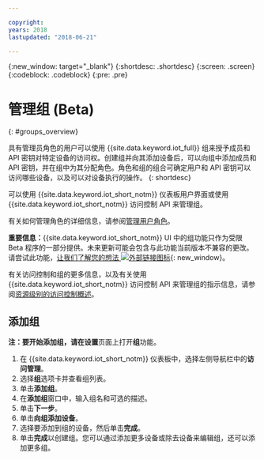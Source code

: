 ```yaml
---

copyright:
years: 2018
lastupdated: "2018-06-21"

---
```


{:new_window: target="\_blank"}
{:shortdesc: .shortdesc}
{:screen: .screen}
{:codeblock: .codeblock}
{:pre: .pre}


# 管理组 (Beta)
{: #groups_overview}

具有管理员角色的用户可以使用 {{site.data.keyword.iot_full}} 组来授予成员和 API 密钥对特定设备的访问权。创建组并向其添加设备后，可以向组中添加成员和 API 密钥，并在组中为其分配角色。角色和组的组合可确定用户和 API 密钥可以访问哪些设备，以及可以对设备执行的操作。
{: shortdesc}

可以使用 {{site.data.keyword.iot_short_notm}} 仪表板用户界面或使用 {{site.data.keyword.iot_short_notm}} 访问控制 API 来管理组。

有关如何管理角色的详细信息，请参阅[管理用户角色](managing_user_roles.html#managing-user-roles)。

**重要信息：**{{site.data.keyword.iot_short_notm}} UI 中的组功能只作为受限 Beta 程序的一部分提供。未来更新可能会包含与此功能当前版本不兼容的更改。请尝试此功能，[让我们了解您的想法 ![外部链接图标](../../icons/launch-glyph.svg)](https://developer.ibm.com/answers/smart-spaces/17/internet-of-things.html){: new_window}。

有关访问控制和组的更多信息，以及有关使用 {{site.data.keyword.iot_short_notm}} 访问控制 API 来管理组的指示信息，请参阅[资源级别的访问控制概述](reference/rlac_overview.html#RLAC_overview)。

## 添加组

**注：**要开始添加组，请在**设置**页面上打开**组**功能。 

1. 在 {{site.data.keyword.iot_short_notm}} 仪表板中，选择左侧导航栏中的**访问管理**。
2. 选择**组**选项卡并查看组列表。
3. 单击**添加组**。
4. 在**添加组**窗口中，输入组名和可选的描述。
5. 单击**下一步**。
6. 单击**向组添加设备**。
7. 选择要添加到组的设备，然后单击**完成**。
8. 单击**完成**以创建组。您可以通过添加更多设备或除去设备来编辑组，还可以添加更多组。


